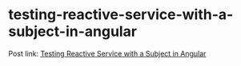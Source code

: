 # testing-reactive-service-with-a-subject-in-angular
Post link: [Testing Reactive Service with a Subject in Angular](https://jdkandersson.com/2019/05/26/testing-reactive-service-with-a-subject-in-angular/)
